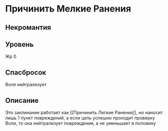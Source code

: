 # Причинить Мелкие Ранения
## Некромантия
## Уровень
Жр 0
## Спасбросок
Воля нейтрализует
## Описание
Это заклинание работает как [[Причинить Легкие Ранения]], но наносит лишь 1 пункт повреждений, а если цель успешно проходит проверку Воли, то она нейтрализует повреждения, а не уменьшает в половину